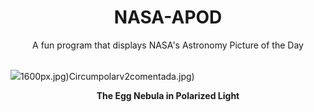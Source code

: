 <div align="center">
  <h1>
    NASA-APOD
  </h1>
</div>
  
<div align="center">
  A fun program that displays NASA's Astronomy Picture of the Day
</div>

<br>

![](https://apod.nasa.gov/apod/image/2304/egg_hst_0.jpg)1600px.jpg)Circumpolarv2comentada.jpg)

<p align = "center">
  <b>The Egg Nebula in Polarized Light</b>
</p>

